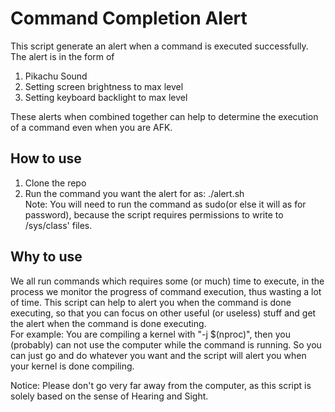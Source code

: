 # Command Completion Alert
This script generate an alert when a command is executed successfully. The alert is in the form of  
1) Pikachu Sound  
2) Setting screen brightness to max level  
3) Setting keyboard backlight to max level  
  
These alerts when combined together can help to determine the execution of a command even when you are AFK.


## How to use
1) Clone the repo  
2) Run the command you want the alert for as:
./alert.sh	<command>  
Note: You will need to run the command as sudo(or else it will as for password), because the script requires 
permissions to write to /sys/class' files.  

## Why to use
We all run commands which requires some (or much) time to execute, in the process we monitor the progress of command 
execution, thus wasting a lot of time. This script can help to alert you when the command is done executing, so that you
can focus on other useful (or useless) stuff and get the alert when the command is done executing.  
For example: You are compiling a kernel with "-j $(nproc)", then you (probably) can not use the computer while the
command is running. So you can just go and do whatever you want and the script will alert you when your kernel
is done compiling.  

Notice: Please don't go very far away from the computer, as this script is solely based on the sense of Hearing
and Sight.
